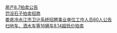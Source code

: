  
[房产8.7拍卖公告](http://www.dianyue.me/archives/707/vmyyj93i1dwtouz8/)  
[罚没石子拍卖招商](http://www.dianyue.me/archives/707/uejl3845xv4gto1s/)  
[娄底冷水江市卫计系统招聘事业单位工作人员60人公告](http://www.dianyue.me/archives/072/i451sdr5ol6t05cr/)  
[扫地车、洒水车等16辆车8.14超低价拍卖](http://www.dianyue.me/archives/707/xp7jmewqskhfnab1/)